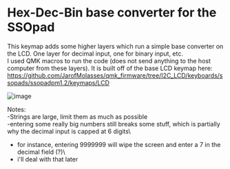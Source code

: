 # Hex-Dec-Bin base converter for the SSOpad

This keymap adds some higher layers which run a simple base converter on the LCD. One layer for decimal input, one for binary input, etc.\
I used QMK macros to run the code (does not send anything to the host computer from these layers). It is built off of the base LCD keymap here: https://github.com/JarofMolasses/qmk_firmware/tree/I2C_LCD/keyboards/ssopads/ssopadpm1.2/keymaps/LCD

![image](https://user-images.githubusercontent.com/33560291/85812099-9d080980-b714-11ea-8366-1add45b196e2.png)

Notes:\
-Strings are large, limit them as much as possible\
-entering some really big numbers still breaks some stuff, which is partially why the decimal input is capped at 6 digits\
- for instance, entering 9999999 will wipe the screen and enter a 7 in the decimal field (?)\
- i'll deal with that later
